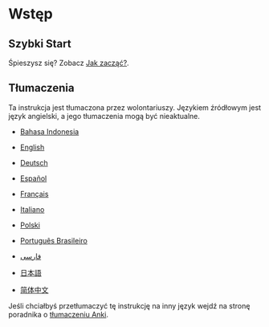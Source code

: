 # Wstęp

## Szybki Start

Śpieszysz się? Zobacz [Jak zacząć?](getting-started.md).

## Tłumaczenia

Ta instrukcja jest tłumaczona przez wolontariuszy. Językiem źródłowym jest język angielski, a jego tłumaczenia mogą być nieaktualne.

- [Bahasa Indonesia](https://apps.ankiweb.net/docs/manual.id.html)

- [English](https://docs.ankiweb.net/#/)

- [Deutsch](http://www.dennisproksch.de/anki)

- [Español](https://apps.ankiweb.net/docs/manual.es.html)

- [Français](https://apps.ankiweb.net/docs/manual.fr.html)

- [Italiano](https://web.archive.org/web/20160423223801/http://192.167.9.6/Anki_ITA/Manual_ITA.htm)

- [Polski](https://platynowy.github.io/anki-manual/#/)

- [Português Brasileiro](https://mizerablebr.github.io/anki-manual/)

- [فارسى](http://ankidroid.ir/anki.pdf)

- [日本語](http://wikiwiki.jp/rage2050/?FrontPage)

- [简体中文](http://www.ankichina.net/manual/anki/)

Jeśli chciałbyś przetłumaczyć tę instrukcję na inny język wejdź na stronę poradnika o [tłumaczeniu Anki](https://translating.ankiweb.net/#/anki/manual).
